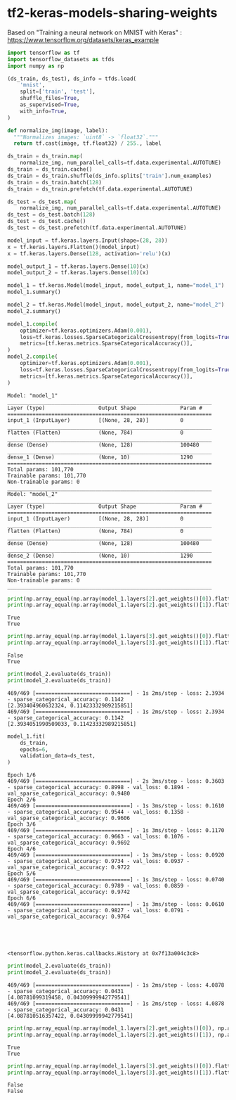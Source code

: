 # tf2-keras-models-sharing-weights

Based on "Training a neural network on MNIST with Keras" : https://www.tensorflow.org/datasets/keras_example


```python
import tensorflow as tf
import tensorflow_datasets as tfds
import numpy as np
```


```python
(ds_train, ds_test), ds_info = tfds.load(
    'mnist',
    split=['train', 'test'],
    shuffle_files=True,
    as_supervised=True,
    with_info=True,
)
```


```python
def normalize_img(image, label):
  """Normalizes images: `uint8` -> `float32`."""
  return tf.cast(image, tf.float32) / 255., label

ds_train = ds_train.map(
    normalize_img, num_parallel_calls=tf.data.experimental.AUTOTUNE)
ds_train = ds_train.cache()
ds_train = ds_train.shuffle(ds_info.splits['train'].num_examples)
ds_train = ds_train.batch(128)
ds_train = ds_train.prefetch(tf.data.experimental.AUTOTUNE)
```


```python
ds_test = ds_test.map(
    normalize_img, num_parallel_calls=tf.data.experimental.AUTOTUNE)
ds_test = ds_test.batch(128)
ds_test = ds_test.cache()
ds_test = ds_test.prefetch(tf.data.experimental.AUTOTUNE)
```


```python
model_input = tf.keras.layers.Input(shape=(28, 28))
x = tf.keras.layers.Flatten()(model_input)
x = tf.keras.layers.Dense(128, activation='relu')(x)

model_output_1 = tf.keras.layers.Dense(10)(x)
model_output_2 = tf.keras.layers.Dense(10)(x)

model_1 = tf.keras.Model(model_input, model_output_1, name="model_1")
model_1.summary()

model_2 = tf.keras.Model(model_input, model_output_2, name="model_2")
model_2.summary()

model_1.compile(
    optimizer=tf.keras.optimizers.Adam(0.001),
    loss=tf.keras.losses.SparseCategoricalCrossentropy(from_logits=True),
    metrics=[tf.keras.metrics.SparseCategoricalAccuracy()],
)
model_2.compile(
    optimizer=tf.keras.optimizers.Adam(0.001),
    loss=tf.keras.losses.SparseCategoricalCrossentropy(from_logits=True),
    metrics=[tf.keras.metrics.SparseCategoricalAccuracy()],
)
```

    Model: "model_1"
    _________________________________________________________________
    Layer (type)                 Output Shape              Param #   
    =================================================================
    input_1 (InputLayer)         [(None, 28, 28)]          0         
    _________________________________________________________________
    flatten (Flatten)            (None, 784)               0         
    _________________________________________________________________
    dense (Dense)                (None, 128)               100480    
    _________________________________________________________________
    dense_1 (Dense)              (None, 10)                1290      
    =================================================================
    Total params: 101,770
    Trainable params: 101,770
    Non-trainable params: 0
    _________________________________________________________________
    Model: "model_2"
    _________________________________________________________________
    Layer (type)                 Output Shape              Param #   
    =================================================================
    input_1 (InputLayer)         [(None, 28, 28)]          0         
    _________________________________________________________________
    flatten (Flatten)            (None, 784)               0         
    _________________________________________________________________
    dense (Dense)                (None, 128)               100480    
    _________________________________________________________________
    dense_2 (Dense)              (None, 10)                1290      
    =================================================================
    Total params: 101,770
    Trainable params: 101,770
    Non-trainable params: 0
    _________________________________________________________________



```python
print(np.array_equal(np.array(model_1.layers[2].get_weights()[0]).flatten(), np.array(model_2.layers[2].get_weights()[0]).flatten()))
print(np.array_equal(np.array(model_1.layers[2].get_weights()[1]).flatten(), np.array(model_2.layers[2].get_weights()[1]).flatten()))
```

    True
    True



```python
print(np.array_equal(np.array(model_1.layers[3].get_weights()[0]).flatten(), np.array(model_2.layers[3].get_weights()[0]).flatten()))
print(np.array_equal(np.array(model_1.layers[3].get_weights()[1]).flatten(), np.array(model_2.layers[3].get_weights()[1]).flatten()))
```

    False
    True



```python
print(model_2.evaluate(ds_train))
print(model_2.evaluate(ds_train))
```

    469/469 [==============================] - 1s 2ms/step - loss: 2.3934 - sparse_categorical_accuracy: 0.1142
    [2.393404960632324, 0.11423332989215851]
    469/469 [==============================] - 1s 2ms/step - loss: 2.3934 - sparse_categorical_accuracy: 0.1142
    [2.3934051990509033, 0.11423332989215851]



```python
model_1.fit(
    ds_train,
    epochs=6,
    validation_data=ds_test,
)
```

    Epoch 1/6
    469/469 [==============================] - 2s 3ms/step - loss: 0.3603 - sparse_categorical_accuracy: 0.8998 - val_loss: 0.1894 - val_sparse_categorical_accuracy: 0.9480
    Epoch 2/6
    469/469 [==============================] - 1s 3ms/step - loss: 0.1610 - sparse_categorical_accuracy: 0.9544 - val_loss: 0.1358 - val_sparse_categorical_accuracy: 0.9606
    Epoch 3/6
    469/469 [==============================] - 1s 3ms/step - loss: 0.1170 - sparse_categorical_accuracy: 0.9663 - val_loss: 0.1076 - val_sparse_categorical_accuracy: 0.9692
    Epoch 4/6
    469/469 [==============================] - 1s 3ms/step - loss: 0.0920 - sparse_categorical_accuracy: 0.9734 - val_loss: 0.0937 - val_sparse_categorical_accuracy: 0.9722
    Epoch 5/6
    469/469 [==============================] - 1s 3ms/step - loss: 0.0740 - sparse_categorical_accuracy: 0.9789 - val_loss: 0.0859 - val_sparse_categorical_accuracy: 0.9742
    Epoch 6/6
    469/469 [==============================] - 1s 3ms/step - loss: 0.0610 - sparse_categorical_accuracy: 0.9827 - val_loss: 0.0791 - val_sparse_categorical_accuracy: 0.9764





    <tensorflow.python.keras.callbacks.History at 0x7f13a004c3c8>




```python
print(model_2.evaluate(ds_train))
print(model_2.evaluate(ds_train))
```

    469/469 [==============================] - 1s 2ms/step - loss: 4.0878 - sparse_categorical_accuracy: 0.0431
    [4.08781099319458, 0.04309999942779541]
    469/469 [==============================] - 1s 2ms/step - loss: 4.0878 - sparse_categorical_accuracy: 0.0431
    [4.087810516357422, 0.04309999942779541]



```python
print(np.array_equal(np.array(model_1.layers[2].get_weights()[0]), np.array(model_2.layers[2].get_weights()[0])))
print(np.array_equal(np.array(model_1.layers[2].get_weights()[1]), np.array(model_2.layers[2].get_weights()[1])))
```

    True
    True



```python
print(np.array_equal(np.array(model_1.layers[3].get_weights()[0]).flatten(), np.array(model_2.layers[3].get_weights()[0]).flatten()))
print(np.array_equal(np.array(model_1.layers[3].get_weights()[1]).flatten(), np.array(model_2.layers[3].get_weights()[1]).flatten()))
```

    False
    False

